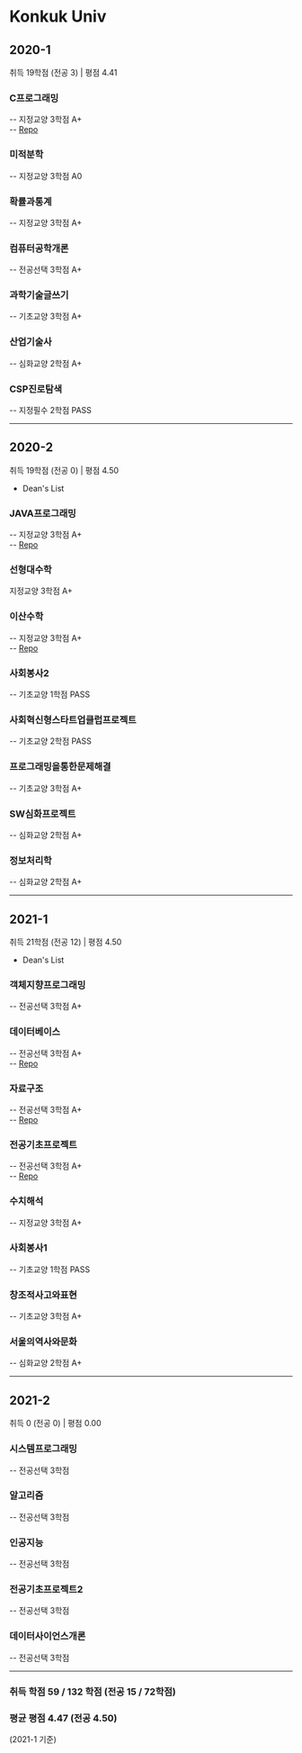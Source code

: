 # Konkuk Univ

## 2020-1
취득 19학점 (전공 3) | 평점 4.41 

### C프로그래밍
-- 지정교양 3학점 A+ <br>
-- [Repo](https://github.com/leehe228/Konkuk_Univ_CSE/tree/master/C%ED%94%84%EB%A1%9C%EA%B7%B8%EB%9E%98%EB%B0%8D)

### 미적분학
-- 지정교양 3학점 A0

### 확률과통계
-- 지정교양 3학점 A+


### 컴퓨터공학개론
-- 전공선택 3학점 A+

### 과학기술글쓰기
-- 기초교양 3학점 A+

### 산업기술사
-- 심화교양 2학점 A+

### CSP진로탐색
-- 지정필수 2학점 PASS

---

## 2020-2
취득 19학점 (전공 0) | 평점 4.50
- Dean's List 

### JAVA프로그래밍
-- 지정교양 3학점 A+ <br>
-- [Repo](https://github.com/leehe228/Konkuk_Univ_CSE/tree/master/JAVA%ED%94%84%EB%A1%9C%EA%B7%B8%EB%9E%98%EB%B0%8D)

### 선형대수학
지정교양 3학점 A+

### 이산수학
-- 지정교양 3학점 A+ <br>
-- [Repo](https://github.com/leehe228/Konkuk_Univ_CSE/tree/master/%EC%9D%B4%EC%82%B0%EC%88%98%ED%95%99)

### 사회봉사2
-- 기초교양 1학점 PASS

### 사회혁신형스타트업클럽프로젝트
-- 기초교양 2학점 PASS

### 프로그래밍을통한문제해결
-- 기초교양 3학점 A+

### SW심화프로젝트
-- 심화교양 2학점 A+

### 정보처리학
-- 심화교양 2학점 A+

---

## 2021-1
취득 21학점 (전공 12) | 평점 4.50
- Dean's List

### 객체지향프로그래밍
-- 전공선택 3학점 A+

### 데이터베이스
-- 전공선택 3학점 A+ <br>
-- [Repo](https://github.com/leehe228/Konkuk_Univ_CSE/tree/master/%EB%8D%B0%EC%9D%B4%ED%84%B0%EB%B2%A0%EC%9D%B4%EC%8A%A4)

### 자료구조
-- 전공선택 3학점 A+ <br>
-- [Repo](https://github.com/leehe228/Konkuk_Univ_CSE/tree/master/%EC%9E%90%EB%A3%8C%EA%B5%AC%EC%A1%B0)

### 전공기초프로젝트
-- 전공선택 3학점 A+ <br>
-- [Repo](https://github.com/leehe228/Konkuk_Univ_CSE/tree/master/%EC%A0%84%EA%B3%B5%EA%B8%B0%EC%B4%88%ED%94%84%EB%A1%9C%EC%A0%9D%ED%8A%B81)

### 수치해석
-- 지정교양 3학점 A+

### 사회봉사1
-- 기초교양 1학점 PASS

### 창조적사고와표현
-- 기초교양 3학점 A+

### 서울의역사와문화
-- 심화교양 2학점 A+

--- 

## 2021-2
취득 0 (전공 0) | 평점 0.00

### 시스템프로그래밍
-- 전공선택 3학점

### 알고리즘
-- 전공선택 3학점

### 인공지능
-- 전공선택 3학점

### 전공기초프로젝트2
-- 전공선택 3학점

### 데이터사이언스개론
-- 전공선택 3학점

--- 

### 취득 학점 59 / 132 학점 (전공 15 / 72학점) 
### 평균 평점 4.47 (전공 4.50)
(2021-1 기준)
